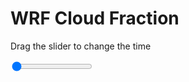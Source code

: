 <h1>WRF  Cloud Fraction </h1>
<p>Drag the slider to change the time</p>

<div class="slidecontainer">
<input oninput='setImage(this)' class="slider" type="range" min="0" max="49" value="0" step="1" />
<img id='img'/>
</div>

<script>
var img = document.getElementById('img');
var img_array = ['/assets/images/wrf/cf_wrfout_d01_2020-05-30_12:00:00.png',
'/assets/images/wrf/cf_wrfout_d01_2020-05-30_13:00:00.png',
'/assets/images/wrf/cf_wrfout_d01_2020-05-30_14:00:00.png',
'/assets/images/wrf/cf_wrfout_d01_2020-05-30_15:00:00.png',
'/assets/images/wrf/cf_wrfout_d01_2020-05-30_16:00:00.png',
'/assets/images/wrf/cf_wrfout_d01_2020-05-30_17:00:00.png',
'/assets/images/wrf/cf_wrfout_d01_2020-05-30_18:00:00.png',
'/assets/images/wrf/cf_wrfout_d01_2020-05-30_19:00:00.png',
'/assets/images/wrf/cf_wrfout_d01_2020-05-30_20:00:00.png',
'/assets/images/wrf/cf_wrfout_d01_2020-05-30_21:00:00.png',
'/assets/images/wrf/cf_wrfout_d01_2020-05-30_22:00:00.png',
'/assets/images/wrf/cf_wrfout_d01_2020-05-30_23:00:00.png',
'/assets/images/wrf/cf_wrfout_d01_2020-05-31_00:00:00.png',
'/assets/images/wrf/cf_wrfout_d01_2020-05-31_01:00:00.png',
'/assets/images/wrf/cf_wrfout_d01_2020-05-31_02:00:00.png',
'/assets/images/wrf/cf_wrfout_d01_2020-05-31_03:00:00.png',
'/assets/images/wrf/cf_wrfout_d01_2020-05-31_04:00:00.png',
'/assets/images/wrf/cf_wrfout_d01_2020-05-31_05:00:00.png',
'/assets/images/wrf/cf_wrfout_d01_2020-05-31_06:00:00.png',
'/assets/images/wrf/cf_wrfout_d01_2020-05-31_07:00:00.png',
'/assets/images/wrf/cf_wrfout_d01_2020-05-31_08:00:00.png',
'/assets/images/wrf/cf_wrfout_d01_2020-05-31_09:00:00.png',
'/assets/images/wrf/cf_wrfout_d01_2020-05-31_10:00:00.png',
'/assets/images/wrf/cf_wrfout_d01_2020-05-31_11:00:00.png',
'/assets/images/wrf/cf_wrfout_d01_2020-05-31_12:00:00.png',
'/assets/images/wrf/cf_wrfout_d01_2020-05-31_13:00:00.png',
'/assets/images/wrf/cf_wrfout_d01_2020-05-31_14:00:00.png',
'/assets/images/wrf/cf_wrfout_d01_2020-05-31_15:00:00.png',
'/assets/images/wrf/cf_wrfout_d01_2020-05-31_16:00:00.png',
'/assets/images/wrf/cf_wrfout_d01_2020-05-31_17:00:00.png',
'/assets/images/wrf/cf_wrfout_d01_2020-05-31_18:00:00.png',
'/assets/images/wrf/cf_wrfout_d01_2020-05-31_19:00:00.png',
'/assets/images/wrf/cf_wrfout_d01_2020-05-31_20:00:00.png',
'/assets/images/wrf/cf_wrfout_d01_2020-05-31_21:00:00.png',
'/assets/images/wrf/cf_wrfout_d01_2020-05-31_22:00:00.png',
'/assets/images/wrf/cf_wrfout_d01_2020-05-31_23:00:00.png',
'/assets/images/wrf/cf_wrfout_d01_2020-06-01_00:00:00.png',
'/assets/images/wrf/cf_wrfout_d01_2020-06-01_01:00:00.png',
'/assets/images/wrf/cf_wrfout_d01_2020-06-01_02:00:00.png',
'/assets/images/wrf/cf_wrfout_d01_2020-06-01_03:00:00.png',
'/assets/images/wrf/cf_wrfout_d01_2020-06-01_04:00:00.png',
'/assets/images/wrf/cf_wrfout_d01_2020-06-01_05:00:00.png',
'/assets/images/wrf/cf_wrfout_d01_2020-06-01_06:00:00.png',
'/assets/images/wrf/cf_wrfout_d01_2020-06-01_07:00:00.png',
'/assets/images/wrf/cf_wrfout_d01_2020-06-01_08:00:00.png',
'/assets/images/wrf/cf_wrfout_d01_2020-06-01_09:00:00.png',
'/assets/images/wrf/cf_wrfout_d01_2020-06-01_10:00:00.png',
'/assets/images/wrf/cf_wrfout_d01_2020-06-01_11:00:00.png',
'/assets/images/wrf/cf_wrfout_d01_2020-06-01_12:00:00.png',];
function setImage(obj)
{
        var value = obj.value;
        img.src = img_array[value];

}
</script>
